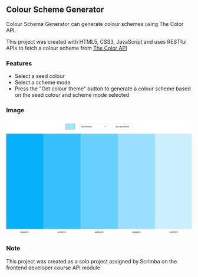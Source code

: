 ## Colour Scheme Generator

Colour Scheme Generator can generate colour schemes using The Color API.

This project was created with HTML5, CSS3, JavaScript and uses RESTful APIs to fetch a colour scheme from [The Color API]("https://www.thecolorapi.com")

### Features

- Select a seed colour
- Select a scheme mode
- Press the "Get colour theme" button to generate a colour scheme based on the seed colour and scheme mode selected

### Image

![Colour Scheme Generator Web App Screenshot](./images/readme-img.png)

### Note

This project was created as a solo project assigned by Scrimba on the frontend developer course API module
